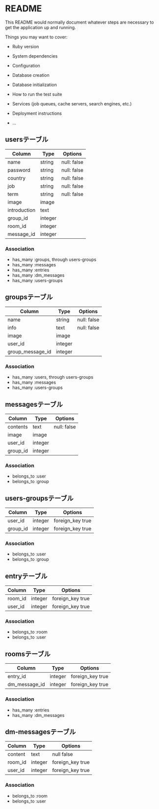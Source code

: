 # README

This README would normally document whatever steps are necessary to get the
application up and running.

Things you may want to cover:

* Ruby version

* System dependencies

* Configuration

* Database creation

* Database initialization

* How to run the test suite

* Services (job queues, cache servers, search engines, etc.)

* Deployment instructions

* ...

## usersテーブル
|Column|Type|Options|
|------|----|-------|
|name|string|null: false|
|password|string|null: false|
|country|string|null: false|
|job|string|null: false|
|term|string|null: false|
|image|image||
|introduction|text||
|group_id|integer||
|room_id|integer||
|message_id|integer||

### Association
- has_many :groups, through users-groups
- has_many :messages
- has_many :entries
- has_many :dm_messages
- has_many :users-groups

## groupsテーブル
|Column|Type|Options|
|------|----|-------|
|name|string|null: false|
|info|text|null: false|
|image|image||
|user_id|integer||
|group_message_id|integer||

### Association
- has_many :users, through users-groups
- has_many :messages
- has_many :users-groups

## messagesテーブル
|Column|Type|Options|
|------|----|-------|
|contents|text|null: false|
|image|image||
|user_id|integer||
|group_id|integer||

### Association
- belongs_to :user
- belongs_to :group

## users-groupsテーブル
|Column|Type|Options|
|------|----|-------|
|user_id|integer|foreign_key true|
|group_id|integer|foreign_key true|

### Association
- belongs_to :user
- belongs_to :group

## entryテーブル
|Column|Type|Options|
|------|----|-------|
|room_id|integer|foreign_key true|
|user_id|integer|foreign_key true|

### Association
- belongs_to :room
- belongs_to :user

## roomsテーブル
|Column|Type|Options|
|------|----|-------|
|entry_id|integer|foreign_key true|
|dm_message_id|integer|foreign_key true|

### Association
- has_many :entries
- has_many :dm_messages

## dm-messagesテーブル
|Column|Type|Options|
|------|----|-------|
|content|text|null false|
|room_id|integer|foreign_key true|
|user_id|integer|foreign_key true|

### Association
- belongs_to :room
- belongs_to :user



